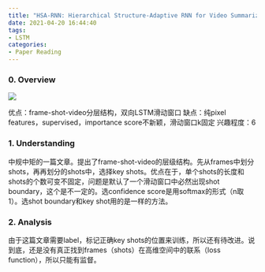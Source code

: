 ```yaml
---
title: "HSA-RNN: Hierarchical Structure-Adaptive RNN for Video Summarization"
date: 2021-04-20 16:44:40
tags:
- LSTM
categories:
- Paper Reading
---
```


### 0. Overview

![](/HSA-RNN-Hierarchical-Structure-Adaptive-RNN-for-Video-Summarization/1.png)

优点：frame-shot-video分层结构，双向LSTM滑动窗口
缺点：纯pixel features，supervised，importance score不新颖，滑动窗口k固定
兴趣程度：6



### 1. Understanding

中规中矩的一篇文章。提出了frame-shot-video的层级结构。先从frames中划分shots，再再划分的shots中，选择key shots。优点在于，单个shots的长度和shots的个数可变不固定，问题是默认了一个滑动窗口中必然出现shot boundary，这个是不一定的。选confidence score是用softmax的形式（n取1）。选shot boundary和key shot用的是一样的方法。
	
### 2. Analysis

由于这篇文章需要label，标记正确key shots的位置来训练，所以还有待改进。说到底，还是没有真正找到frames（shots）在高维空间中的联系（loss function），所以只能有监督。